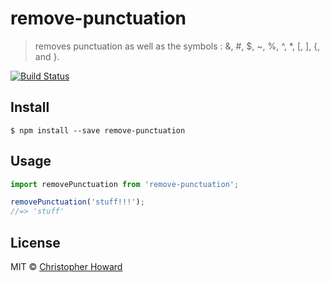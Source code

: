 # remove-punctuation

> removes punctuation as well as the symbols : &, #, $, ~, %, ^, *, [, ], {, and }.

[![Build Status](https://travis-ci.org/DerHowie/remove-punctuation.svg?branch=master)](https://travis-ci.org/DerHowie/remove-punctuation)


## Install

```
$ npm install --save remove-punctuation
```


## Usage

```js
import removePunctuation from 'remove-punctuation';

removePunctuation('stuff!!!');
//=> 'stuff'
```
## License

MIT © [Christopher Howard](http://christopher)
